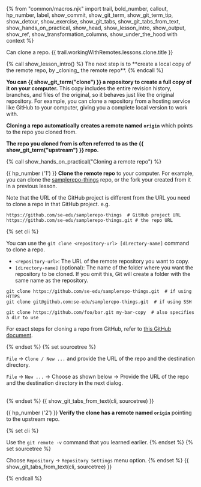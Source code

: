 {% from "common/macros.njk" import trail, bold_number, callout, hp_number, label, show_commit, show_git_term, show_git_term_tip, show_detour, show_exercise, show_git_tabs, show_git_tabs_from_text, show_hands_on_practical, show_head, show_lesson_intro, show_output, show_ref, show_transformation_columns, show_under_the_hood with context %}

<span id="prereqs"></span>
<span id="outcomes">Can clone a repo.</span>
<span id="title">{{ trail.workingWithRemotes.lessons.clone.title }}</span>

<div id="body">
{% call show_lesson_intro() %}
The next step is to **create a local copy of the remote repo, by _cloning_ the remote repo**.
{% endcall %}

**You can {{ show_git_term("clone") }} a repository to create a full copy of it on your computer.** This copy includes the entire revision history, branches, and files of the original, so it behaves just like the original repository. For example, you can clone a repository from a hosting service like GitHub to your computer, giving you a complete local version to work with.

**Cloning a repo automatically creates a remote named `origin`** which points to the repo you cloned from.

**The repo you cloned from is often referred to as the {{ show_git_term("upstream") }} repo.**

<!-- ================== start: HANDS-ON =========================== -->
{% call show_hands_on_practical("Cloning a remote repo")  %}

{{ hp_number ('1') }} **Clone the remote repo** to your computer. For example, you can clone the [samplerepo-things](https://github.com/se-edu/samplerepo-things) repo, or the fork your created from it in a previous lesson.

<box type="warning" seamless>

Note that the URL of the GitHub project is different from the URL you need to clone a repo in that GitHub project.
e.g.

```bash{highlight-lines="2['.git']@yellow"}
https://github.com/se-edu/samplerepo-things  # GitHub project URL
https://github.com/se-edu/samplerepo-things.git # the repo URL
```
</box>

{% set cli %} <!-- ------ start: Git Tabs --------------->

You can use the `git clone <repository-url> [directory-name]` command to clone a repo.
* `<repository-url>`: The URL of the remote repository you want to copy.
* `[directory-name]` (optional): The name of the folder where you want the repository to be cloned. If you omit this, Git will create a folder with the same name as the repository.

```bash{.no-line-numbers}
git clone https://github.com/se-edu/samplerepo-things.git  # if using HTTPS
git clone git@github.com:se-edu/samplerepo-things.git  # if using SSH

git clone https://github.com/foo/bar.git my-bar-copy  # also specifies a dir to use
```
For exact steps for cloning a repo from GitHub, refer to [this GitHub document](https://docs.github.com/en/repositories/creating-and-managing-repositories/cloning-a-repository#cloning-a-repository).

{% endset %}
{% set sourcetree %}

<tabs>
  <tab header=":fab-windows: Windows">

`File` → `Clone / New ...` and provide the URL of the repo and the destination directory.<br>
  </tab>
  <tab header=":fab-apple: Mac">

`File` → `New ...` → Choose as shown below → Provide the URL of the repo and the destination directory in the next dialog.<br>
<pic src="images/sourcetreeMacChooseToCloneFromUrl.png" width="300" /><br>
<pic src="images/sourcetreeMacGiveUrl.png" width="500" />
</tab>
</tabs>

{% endset %}
{{ show_git_tabs_from_text(cli, sourcetree) }}
<!-- ------ end: Git Tabs -------------------------------->

{{ hp_number ('2') }} **Verify the clone has a remote named `origin`** pointing to the upstream repo.

{% set cli %} <!-- ------ start: Git Tabs --------------->

Use the `git remote -v` command that you learned earlier.
{% endset %}
{% set sourcetree %}

Choose `Repository` → `Repository Settings` menu option.
{% endset %}
{{ show_git_tabs_from_text(cli, sourcetree) }}
<!-- ------ end: Git Tabs -------------------------------->
{% endcall %}<!-- ===== end: HANDS-ON ============================ -->

</div>

<div id="extras">
</div>

